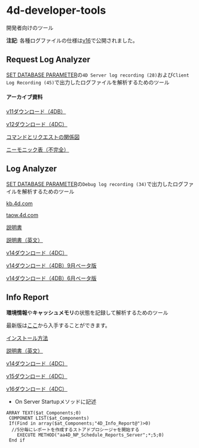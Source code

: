 # 4d-developer-tools
開発者向けのツール

**注記**: 各種ログファイルの仕様は[v16](http://doc.4d.com/4Dv16/4D/16.1/Appendix-E-Description-of-log-files.300-3373556.ja.html)で公開されました。

## Request Log Analyzer

[SET DATABASE PARAMETER](http://doc.4d.com/4Dv15/4D/15.4/SET-DATABASE-PARAMETER.301-3274410.ja.html)の``4D Server log recording (28)``および``Client Log Recording (45)``で出力したログファイルを解析するためのツール

#### アーカイブ資料

[v11ダウンロード（4DB）](https://github.com/4D-JP/4d-developer-tools/blob/master/4DB%20Request%20Log%20v11.zip)

[v12ダウンロード（4DC）](https://github.com/4D-JP/4d-developer-tools/blob/master/4DB%20Request%20Log%20v12.zip)

[コマンドとリクエストの関係図](https://github.com/4D-JP/4d-developer-tools/blob/master/ReqLog.png)

[ニーモニック表（不完全）](https://github.com/4D-JP/4d-developer-tools/blob/master/RequestID.xls)

## Log Analyzer

[SET DATABASE PARAMETER](http://doc.4d.com/4Dv15/4D/15.4/SET-DATABASE-PARAMETER.301-3274410.ja.html)の``Debug log recording (34)``で出力したログファイルを解析するためのツール

[kb.4d.com](http://kb.4d.com/assetid=77198)

[taow.4d.com](https://taow.4d.com/4D-Log-Analyzer-v10-Preview/TNote.146051596.en.html)

[説明書](https://github.com/4D-JP/4d-developer-tools/blob/master/4D%20Log%20Analyzer%20JP.pdf)

[説明書（英文）](https://github.com/4D-JP/4d-developer-tools/blob/master/14-19_4DLogAnalyzer.pdf)

[v14ダウンロード（4DC）](https://github.com/4D-JP/4d-developer-tools/blob/master/14-19_4DLogAnalyzer.zip)

[v14ダウンロード（4DB）9月ベータ版](https://github.com/4D-JP/4d-developer-tools/blob/master/4Dv14_LogAnalyzer_v1.0_Beta_7.zip)

[v14ダウンロード（4DB）6月ベータ版](https://github.com/4D-JP/4d-developer-tools/blob/master/4DLogAnalyzer.4dbase%20v14.zip)

## Info Report

**環境情報**や**キャッシュメモリ**の状態を記録して解析するためのツール

最新版は[ここ](https://taow.4d.com/Tool-4D-Info-Report/PS.1938271.en.html)から入手することができます。

[インストール方法](https://github.com/4D-JP/4d-developer-tools/blob/master/4D_Info_Report.pdf)

[説明書（英文）](https://github.com/4D-JP/4d-developer-tools/blob/master/4D_Info_Report_v4_9_Ref_v23.pdf)

[v14ダウンロード（4DC）](https://github.com/4D-JP/4d-developer-tools/blob/master/4D_Info_Report_v4_9rZ_v14.zip)

[v15ダウンロード（4DC）](https://github.com/4D-JP/4d-developer-tools/blob/master/4D_Info_Report_v4_9rZ_v15.zip)

[v16ダウンロード（4DC）](https://github.com/4D-JP/4d-developer-tools/blob/master/4D_Info_Report_v4_9rZ_v16.zip)

* On Server Startupメソッドに記述

```
ARRAY TEXT($at_Components;0)
 COMPONENT LIST($at_Components)
 If(Find in array($at_Components;"4D_Info_Report@")>0)
  //5分毎にレポートを作成するストアドプロシージャを開始する
    EXECUTE METHOD("aa4D_NP_Schedule_Reports_Server";*;5;0)
 End if
 ```
